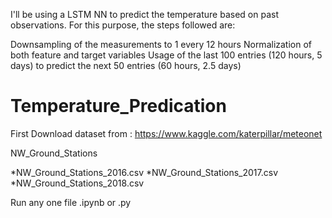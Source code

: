 I'll be using a LSTM NN to predict the temperature based on past observations. For this purpose, the steps followed are:

Downsampling of the measurements to 1 every 12 hours
Normalization of both feature and target variables
Usage of the last 100 entries (120 hours, 5 days) to predict the next 50 entries (60 hours, 2.5 days)


# Temperature_Predication
First Download dataset from : https://www.kaggle.com/katerpillar/meteonet


NW_Ground_Stations

*NW_Ground_Stations_2016.csv
*NW_Ground_Stations_2017.csv
*NW_Ground_Stations_2018.csv

Run any one file .ipynb or .py
